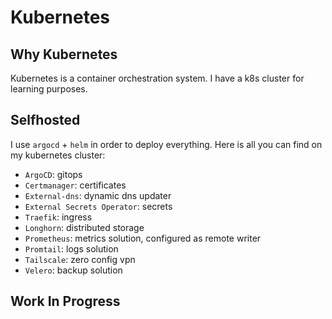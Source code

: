# Kubernetes

## Why Kubernetes
Kubernetes is a container orchestration system. I have a k8s cluster for learning purposes.

## Selfhosted
I use `argocd` + ``helm`` in order to deploy everything.
Here is all you can find on my kubernetes cluster:

  - ``ArgoCD``: gitops
  - ``Certmanager``: certificates
  - ``External-dns``: dynamic dns updater
  - ``External Secrets Operator``: secrets
  - ``Traefik``: ingress
  - ``Longhorn``: distributed storage
  - ``Prometheus``: metrics solution, configured as remote writer
  - ``Promtail``: logs solution
  - ``Tailscale``: zero config vpn
  - ``Velero``: backup solution

  ## Work In Progress